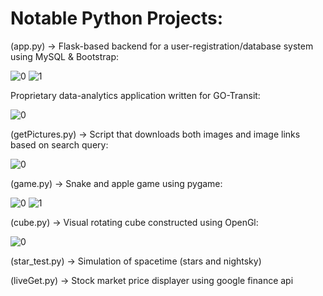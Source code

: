 # Notable Python Projects:

(app.py) -> Flask-based backend for a user-registration/database system using MySQL & Bootstrap:

![0](https://i.imgur.com/8o5FVs7.png)
![1](https://i.imgur.com/Mth4Pg6.png)

Proprietary data-analytics application written for GO-Transit:

![0](https://i.imgur.com/GXxsIQw.png)

(getPictures.py) -> Script that downloads both images and image links based on search query:

![0](https://i.imgur.com/82h5D4c.jpg)

(game.py) -> Snake and apple game using pygame:

![0](https://i.imgur.com/D5cVBdA.png)
![1](https://i.imgur.com/gGZ9oHP.png)

(cube.py) -> Visual rotating cube constructed using OpenGl:

![0](https://i.imgur.com/7GVD7i9.png)

(star_test.py) -> Simulation of spacetime (stars and nightsky)

(liveGet.py) -> Stock market price displayer using google finance api
